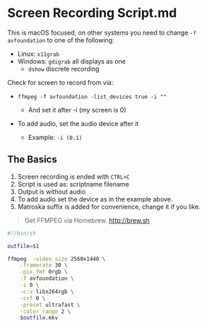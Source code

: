 # Screen Recording Script.md

This is macOS focused, on other systems you need to change `-f avfoundation` to one of the following:

- Linux: `x11grab`
- Windows: `gdigrab` all displays as one
	- `dshow` discrete recording

Check for screen to record from via:

- `ffmpeg -f avfoundation -list_devices true -i ""`
	- And set it after -i (my screen is 0)

- To add audio, set the audio device after it
	- Example: `-i (0.1)`

## The Basics

1. Screen recording is ended with `CTRL+C`
2. Script is used as: scriptname filename
3. Output is without audio
4. To add audio set the device as in the example above.
5. Matroska suffix is added for convenience, change it if you like.

> Get FFMPEG via Homebrew. http://brew.sh

```bash
#!/bin/sh

outfile=$1

ffmpeg  -video_size 2560x1440 \
	-framerate 30 \
	-pix_fmt 0rgb \
	-f avfoundation \
	-i 0 \
	-c:v libx264rgb \
	-crf 0 \
	-preset ultrafast \
	-color_range 2 \
	$outfile.mkv
```
